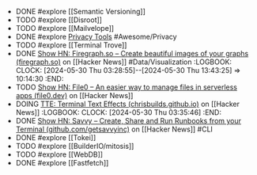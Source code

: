 - DONE #explore [[Semantic Versioning]]
- TODO #explore [[Disroot]]
- TODO #explore [[Mailvelope]]
- DONE #explore [Privacy Tools](https://www.privacytools.io/) #Awesome/Privacy
- TODO #explore [[Terminal Trove]]
- DONE [Show HN: Firegraph.so – Create beautiful images of your graphs (firegraph.so)](https://news.ycombinator.com/item?id=40503793) on [[Hacker News]] #Data/Visualization
  :LOGBOOK:
  CLOCK: [2024-05-30 Thu 03:28:55]--[2024-05-30 Thu 13:43:25] =>  10:14:30
  :END:
- TODO [Show HN: File0 – An easier way to manage files in serverless apps (file0.dev)](https://news.ycombinator.com/item?id=40498580) on [[Hacker News]]
- DOING [TTE: Terminal Text Effects (chrisbuilds.github.io)](https://news.ycombinator.com/item?id=40503202) on [[Hacker News]]
  :LOGBOOK:
  CLOCK: [2024-05-30 Thu 03:35:46]
  :END:
- DONE [Show HN: Savvy – Create, Share and Run Runbooks from your Terminal (github.com/getsavvyinc)](https://news.ycombinator.com/item?id=40506913) on [[Hacker News]] #CLI
- DONE #explore [[Tokei]]
- TODO #explore [[BuilderIO/mitosis]]
- TODO #explore [[WebDB]]
- DONE #explore [[Fastfetch]]